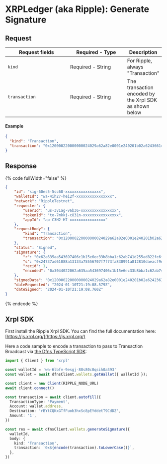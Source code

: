# XRPLedger (aka Ripple): Generate Signature

## Request <a href="#request-body" id="request-body"></a>

<table data-full-width="true"><thead><tr><th width="204">Request fields</th><th width="187">Required - Type</th><th>Description</th></tr></thead><tbody><tr><td><code>kind</code></td><td>Required - String</td><td>For Ripple, always "Transaction"</td></tr><tr><td><code>transaction</code></td><td>Required - String</td><td>The transaction encoded by the Xrpl SDK as shown below</td></tr></tbody></table>

#### Example

```json
{
  "kind": "Transaction",
  "transaction": "0x120000220000000024029a62a82e0001e240201b02a6243661400000000000000168400000000000000c8114860184b4f4c6cc17ae9c2a77cfcd328b43ec2aac8314543aba55a3bede29c5d512ff0cb17db626b9ed9a"
}
```

## Response <a href="#response" id="response"></a>

{% code fullWidth="false" %}
```json
{
    "id": "sig-60es5-5sc68-xxxxxxxxxxxxxxxx",
    "walletId": "wa-4ih27-hei2f-xxxxxxxxxxxxxxxx",
    "network": "RippleTestnet",
    "requester": {
        "userId": "us-3v1ag-v6b36-xxxxxxxxxxxxxxxx",
        "tokenId": "to-7mkkj-c831n-xxxxxxxxxxxxxxxx",
        "appId": "ap-C3H2-H7-xxxxxxxxxxxxxxxx"
    },
    "requestBody": {
        "kind": "Transaction",
        "transaction": "0x120000220000000024029a62a82e0001e240201b02a6243661400000000000000168400000000000000c8114860184b4f4c6cc17ae9c2a77cfcd328b43ec2aac8314543aba55a3bede29c5d512ff0cb17db626b9ed9a"
    },
    "status": "Signed",
    "signature": {
        "r": "0x62a635aa543697406c1b15e6ec33b8bba1c62ab741d255ad822fc6f45d6c2881",
        "s": "0x24737ad61088a13134a75556707f7f73fa830991a812810daeacf9dffbe92db0",
        "recid": 1,
        "encoded": "0x3044022062a635aa543697406c1b15e6ec33b8bba1c62ab741d255ad822fc6f45d6c2881022024737ad61088a13134a75556707f7f73fa830991a812810daeacf9dffbe92db0"
    },
    "signedData": "0x120000220000000024029a62a82e0001e240201b02a6242361400000000000000168400000000000000c732102790b1b6ab9bc9d816dda4d2d4528996a2c78ad90e176f87d48c6f5333989dbc374463044022062a635aa543697406c1b15e6ec33b8bba1c62ab741d255ad822fc6f45d6c2881022024737ad61088a13134a75556707f7f73fa830991a812810daeacf9dffbe92db08114860184b4f4c6cc17ae9c2a77cfcd328b43ec2aac8314543aba55a3bede29c5d512ff0cb17db626b9ed9a",
    "dateRequested": "2024-01-10T21:19:08.579Z",
    "dateSigned": "2024-01-10T21:19:08.760Z"
}
```
{% endcode %}

## Xrpl SDK

First install the Ripple Xrpl SDK.  You can find the full documentation here: [https://js.xrpl.org/](https://js.xrpl.org/)

Here a code sample to encode a transaction to pass to Transaction Broadcast via [the Dfns TypeScript SDK](https://github.com/dfns/dfns-sdk-ts):

```typescript
import { Client } from 'xrpl'

const walletId = 'wa-6lbfv-9esgj-88s80c0qsih0a393'
const wallet = await dfnsClient.wallets.getWallet({ walletId });

const client = new Client(RIPPLE_NODE_URL)
await client.connect()

const transaction = await client.autofill({
  TransactionType: 'Payment',
  Account: wallet.address,
  Destination: 'rBYtCQKxGTfFuob3hxSc8pEYddetT9CdDZ',
  Amount: '1',
})

const res = await dfnsClient.wallets.generateSignature({
  walletId,
  body: {
    kind: 'Transaction',
    transaction: `0x${encode(transaction).toLowerCase()}`,
  },
})
```
